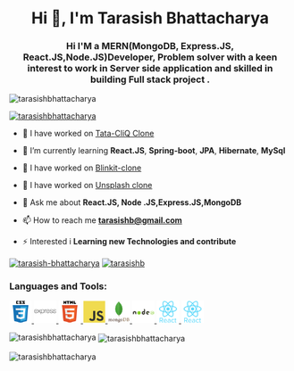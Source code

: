 <h1 align="center">Hi 👋, I'm Tarasish Bhattacharya</h1>
<h3 align="center">Hi I'M a MERN(MongoDB, Express.JS, React.JS,Node.JS)Developer, Problem solver with a keen interest to work in Server side application and skilled in building Full stack project .</h3>

<p align="left"> <img src="https://komarev.com/ghpvc/?username=tarasishbhattacharya&label=Profile%20views&color=0e75b6&style=flat" alt="tarasishbhattacharya" /> </p>

<p align="left"> <a href="https://github.com/ryo-ma/github-profile-trophy"><img src="https://github-profile-trophy.vercel.app/?username=tarasishbhattacharya" alt="tarasishbhattacharya" /></a> </p>

- 🔭 I have worked on [Tata-CliQ Clone](https://github.com/anchor-abhi/tata-cliq-clone)

- 🌱 I’m currently learning **React.JS**,  **Spring-boot**, **JPA**, **Hibernate**, **MySql**

- 👯 I have worked on [Blinkit-clone](https://github.com/Surajdevere09/blinkit-clone)

- 🤝 I have worked on [Unsplash clone](https://github.com/Tarasishbhattacharya/Unsplash-clone)

- 💬 Ask me about **React.JS, Node .JS,Express.JS,MongoDB**

- 📫 How to reach me **tarasishb@gmail.com**

- ⚡ Interested i **Learning new Technologies and contribute**

<!-- <h3 align="left">Connect with me:</h3> -->
<p align="left">
<a href="https://linkedin.com/in/tarasish-bhattacharya" target="blank"><img align="center" src="https://raw.githubusercontent.com/rahuldkjain/github-profile-readme-generator/master/src/images/icons/Social/linked-in-alt.svg" alt="tarasish-bhattacharya" height="30" width="40" /></a>
<a href="https://www.hackerrank.com/tarasishb" target="blank"><img align="center" src="https://raw.githubusercontent.com/rahuldkjain/github-profile-readme-generator/master/src/images/icons/Social/hackerrank.svg" alt="tarasishb" height="30" width="40" /></a>
</p>

<h3 align="left">Languages and Tools:</h3>
<p align="left"> <a href="https://www.w3schools.com/css/" target="_blank" rel="noreferrer"> <img src="https://raw.githubusercontent.com/devicons/devicon/master/icons/css3/css3-original-wordmark.svg" alt="css3" width="40" height="40"/> </a> <a href="https://expressjs.com" target="_blank" rel="noreferrer"> <img src="https://raw.githubusercontent.com/devicons/devicon/master/icons/express/express-original-wordmark.svg" alt="express" width="40" height="40"/> </a> <a href="https://www.w3.org/html/" target="_blank" rel="noreferrer"> <img src="https://raw.githubusercontent.com/devicons/devicon/master/icons/html5/html5-original-wordmark.svg" alt="html5" width="40" height="40"/> </a> <a href="https://developer.mozilla.org/en-US/docs/Web/JavaScript" target="_blank" rel="noreferrer"> <img src="https://raw.githubusercontent.com/devicons/devicon/master/icons/javascript/javascript-original.svg" alt="javascript" width="40" height="40"/> </a> <a href="https://www.mongodb.com/" target="_blank" rel="noreferrer"> <img src="https://raw.githubusercontent.com/devicons/devicon/master/icons/mongodb/mongodb-original-wordmark.svg" alt="mongodb" width="40" height="40"/> </a> <a href="https://nodejs.org" target="_blank" rel="noreferrer"> <img src="https://raw.githubusercontent.com/devicons/devicon/master/icons/nodejs/nodejs-original-wordmark.svg" alt="nodejs" width="40" height="40"/> </a> <a href="https://reactjs.org/" target="_blank" rel="noreferrer"> <img src="https://raw.githubusercontent.com/devicons/devicon/master/icons/react/react-original-wordmark.svg" alt="react" width="40" height="40"/> </a> <a href="https://spring-boot.org/" target="_blank" rel="noreferrer"> <img src="https://raw.githubusercontent.com/devicons/devicon/master/icons/react/react-original-wordmark.svg" alt="spring-boot" width="40" height="40"/> </a> </p>

<p><img align="left" src="https://github-readme-stats.vercel.app/api/top-langs?username=tarasishbhattacharya&show_icons=true&locale=en&layout=compact" alt="tarasishbhattacharya" /></p>

<p>&nbsp;<img align="center" src="https://github-readme-stats.vercel.app/api?username=tarasishbhattacharya&show_icons=true&locale=en" alt="tarasishbhattacharya" /></p>

<p><img align="center" src="https://github-readme-streak-stats.herokuapp.com/?user=tarasishbhattacharya&" alt="tarasishbhattacharya" /></p>

